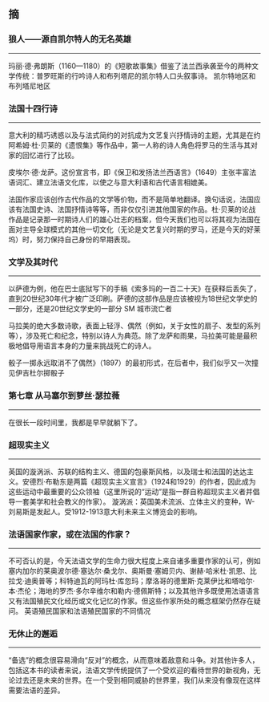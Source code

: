

## 摘


### 狼人——源自凯尔特人的无名英雄
-----
 
玛丽·德·弗朗斯（1160—1180）的《短歌故事集》借鉴了法兰西承袭至今的两种文学传统：普罗旺斯的行吟诗人和布列塔尼的凯尔特人口头叙事诗。
 凯尔特地区和布列塔尼地区


### 法国十四行诗
---
 
意大利的精巧诱惑以及与法式简约的对抗成为文艺复兴抒情诗的主题，尤其是在约阿希姆·杜·贝莱的《遗恨集》等作品中，第一人称的诗人角色将罗马的生活与其对家的回忆进行了比较。
 
 
皮埃尔·德·龙萨。这份宣言书，即《保卫和发扬法兰西语言》（1649）主张丰富法语词汇、建立法语文化库，以使之与意大利语和古代语言相媲美。
 
 
法国作家应该创作古代作品的文学等价物，而不是简单地翻译。换句话说，法国应该有法国史诗、法国抒情诗等等，而非仅仅引进其他国家的作品。杜·贝莱的论战作品是记录那一时期诗人们的雄心壮志的档案，但今天我们也可以将其视为法国在面对主导全球模式的其他一切文化（无论是文艺复兴时期的罗马，还是今天的好莱坞）时，努力保持自己身份的早期表现。
 
### 文学及其时代
----
 
以萨德为例，他在巴士底狱写下的手稿《索多玛的一百二十天》在获释后丢失了，直到20世纪30年代才被广泛印刷。萨德的这部作品是应该被视为18世纪文学史的一部分，还是20世纪文学史的一部分
 SM
城市流亡者
 
马拉美的绝大多数诗歌，表面上轻浮、偶然（例如，关于女性的扇子、发型的系列等），涉及死亡和纪念，特别以诗人为典范。除了龙萨和雨果，马拉美可能是最积极地倡导用语言本身的力量来挑战死亡的诗人。
 
 
骰子一掷永远取消不了偶然》（1897）的最初形式，在后者中，我们似乎又一次撞见伊吉杜尔掷骰子
 
### 第七章 从马塞尔到萝丝·瑟拉薇
----
 
在很长一段时间里，我都是早早就躺下了。
 
### 超现实主义
----

 
英国的漩涡派、苏联的结构主义、德国的包豪斯风格，以及瑞士和法国的达达主义。安德烈·布勒东是两篇《超现实主义宣言》（1924和1929）的作者，因此成为这些运动中最重要的公众领袖（这里所说的“运动”是指一群自称超现实主义者并倡导一套美学和社会教义的作家）。
 漩涡派：英国美术流派、立体主义的变种，W- 刘易斯是发起人。受1912-1913意大利未来主义博览会的影响。


### 法语国家作家，或在法国的作家？
-----
 
不可否认的是，今天法语文学的生命力很大程度上来自诸多重要作家的认可，例如塞内加尔的莱奥波尔德·塞达尔·桑戈尔、奥斯曼·塞姆贝内、谢赫·哈米杜·凯恩、比拉戈·迪奥普等；科特迪瓦的阿玛杜·库忽玛；摩洛哥的德里斯·克莱伊比和塔哈尔·本·杰伦；海地的罗杰·多尔辛维尔和勒内·德佩斯特；以及其他许多既使用法语语言又有法国殖民文化经历或文化记忆的作家。但这些作家所处的概念框架仍然存在疑问。
 英语殖民国家和法语殖民国家的不同情况

 
### 无休止的邂逅
----
 
“备选”的概念很容易滑向“反对”的概念，从而意味着敌意和斗争。对其他许多人，包括这本书的读者来说，法语文学传统提供了一个受欢迎的看待世界的新视角，无论过去还是未来的世界。在一个受到相同威胁的世界里，我们从来没有像现在这样需要法语的差异。
